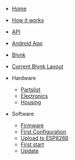 * [Home](/)
* [How it works](description)
* [API](api)
* [Android App](app)
* [Blynk](blynk)
* [Current Blynk Layout](actual_blynk)

* Hardware
    * [Partslist](partslist)
    * [Electronics](electronics)
    * [Housing](housing)

* Software
    * [Firmware](firmware)
    * [First Configuration](config)
    * [Upload to ESP8266](upload)
    * [First start](first_start)
    * [Update](update)



